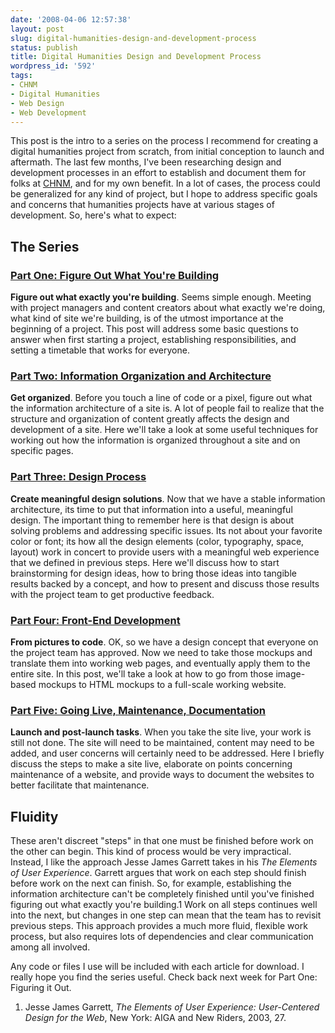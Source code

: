 ```yaml
---
date: '2008-04-06 12:57:38'
layout: post
slug: digital-humanities-design-and-development-process
status: publish
title: Digital Humanities Design and Development Process
wordpress_id: '592'
tags:
- CHNM
- Digital Humanities
- Web Design
- Web Development
---
```


This post is the intro to a series on the process I recommend for creating a digital humanities project from scratch, from initial conception to launch and aftermath. The last few months, I've been researching design and development processes in an effort to establish and document them for folks at [CHNM](http://chnm.gmu.edu), and for my own benefit. In a lot of cases, the process could be generalized for any kind of project, but I hope to address specific goals and concerns that humanities projects have at various stages of development. So, here's what to expect:


## The Series




### [Part One: Figure Out What You're Building](http://clioweb.org/blog/2008/04/part-one-figure-out-what-youre-building/)


**Figure out what exactly you're building**. Seems simple enough. Meeting with project managers and content creators about what exactly we're doing, what kind of site we're building, is of the utmost importance at the beginning of a project. This post will address some basic questions to answer when first starting a project, establishing responsibilities, and setting a timetable that works for everyone.


### [Part Two: Information Organization and Architecture](http://clioweb.org/blog/2008/04/part-two-information-architecture-and-organization/)


**Get organized**. Before you touch a line of code or a pixel, figure out what the information architecture of a site is. A lot of people fail to realize that the structure and organization of content greatly affects the design and development of a site. Here we'll take a look at some useful techniques for working out how the information is organized throughout a site and on specific pages.


### [Part Three: Design Process](http://clioweb.org/2008/06/04/part-three-design-process/)


**Create meaningful design solutions**. Now that we have a stable information architecture, its time to put that information into a useful, meaningful design. The important thing to remember here is that design is about solving problems and addressing specific issues. Its not about your favorite color or font; its how all the design elements (color, typography, space, layout) work in concert to provide users with a meaningful web experience that we defined in previous steps. Here we'll discuss how to start brainstorming for design ideas, how to bring those ideas into tangible results backed by a concept, and how to present and discuss those results with the project team to get productive feedback.


### [Part Four: Front-End Development](http://clioweb.org/2008/10/11/part-four-front-end-development/)


**From pictures to code**. OK, so we have a design concept that everyone on the project team has approved. Now we need to take those mockups and translate them into working web pages, and eventually apply them to the entire site. In this post, we'll take a look at how to go from those image-based mockups to HTML mockups to a full-scale working website.


### [Part Five: Going Live, Maintenance, Documentation](http://clioweb.org/2008/12/16/maintenance-documentation-and-user-feedback/)


**Launch and post-launch tasks**. When you take the site live, your work is still not done. The site will need to be maintained, content may need to be added, and user concerns will certainly need to be addressed. Here I briefly discuss the steps to make a site live, elaborate on points concerning maintenance of a website, and provide ways to document the websites to better facilitate that maintenance.


## Fluidity


These aren't discreet "steps" in that one must be finished before work on the other can begin. This kind of process would be very impractical. Instead, I like the approach Jesse James Garrett takes in his _The Elements of User Experience_. Garrett argues that work on each step should finish before work on the next can finish. So, for example, establishing the information architecture can't be completely finished until you've finished figuring out what exactly you're building.1 Work on all steps continues well into the next, but changes in one step can mean that the team has to revisit previous steps. This approach provides a much more fluid, flexible work process, but also requires lots of dependencies and clear communication among all involved.

Any code or files I use will be included with each article for download. I really hope you find the series useful. Check back next week for Part One: Figuring it Out.



	
  1. Jesse James Garrett, _The Elements of User Experience: User-Centered Design for the Web_, New York: AIGA and New Riders, 2003, 27.


